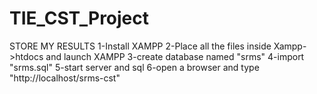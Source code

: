 # TIE_CST_Project
STORE MY RESULTS
1-Install XAMPP
2-Place all the files inside Xampp->htdocs and launch XAMPP
3-create database named "srms"
4-import "srms.sql"
5-start server and sql
6-open a browser and type "http://localhost/srms-cst" 
